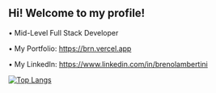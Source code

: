 ## Hi! Welcome to my profile!

• Mid-Level Full Stack Developer

• My Portfolio: https://brn.vercel.app

• My LinkedIn: https://www.linkedin.com/in/brenolambertini

[![Top Langs](https://github-readme-stats.vercel.app/api/top-langs/?username=br-N&layout=compact&langs_count=8&theme=tokyonight)](https://github.com/br-N/)


<!---
br-N/br-N is a ✨ special ✨ repository because its `README.md` (this file) appears on your GitHub profile.
You can click the Preview link to take a look at your changes.
- 📫 How to reach me...
--->


<!--
**brenolambertini/brenolambertini** is a ✨ _special_ ✨ repository because its `README.md` (this file) appears on your GitHub profile.

Here are some ideas to get you started:

- 🔭 I’m currently working on ...
- 🌱 I’m currently learning ...
- 👯 I’m looking to collaborate on ...
- 🤔 I’m looking for help with ...
- 💬 Ask me about ...
- 📫 How to reach me: ...
- 😄 Pronouns: ...
- ⚡ Fun fact: ...
-->
